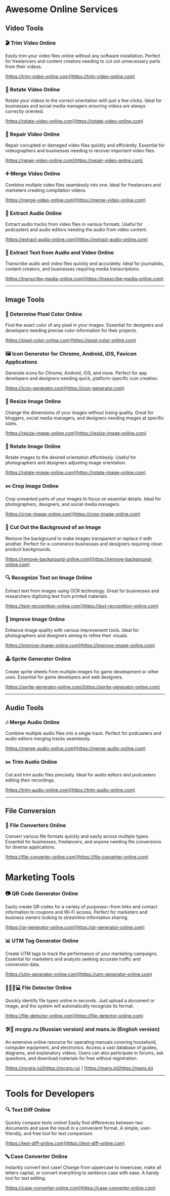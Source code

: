 # Awesome Online Services

## Video Tools

### 🎬 Trim Video Online
Easily trim your video files online without any software installation. Perfect for freelancers and content creators needing to cut out unnecessary parts from their videos.

[https://trim-video-online.com](https://trim-video-online.com)

### 🔄 Rotate Video Online
Rotate your videos to the correct orientation with just a few clicks. Ideal for businesses and social media managers ensuring videos are always correctly oriented.

[https://rotate-video-online.com](https://rotate-video-online.com)

### 🔧 Repair Video Online
Repair corrupted or damaged video files quickly and efficiently. Essential for videographers and businesses needing to recover important video files.

[https://repair-video-online.com](https://repair-video-online.com)

### ➕ Merge Video Online
Combine multiple video files seamlessly into one. Ideal for freelancers and marketers creating compilation videos.

[https://merge-video-online.com](https://merge-video-online.com)

### 🎵 Extract Audio Online
Extract audio tracks from video files in various formats. Useful for podcasters and audio editors needing the audio from video content.

[https://extract-audio-online.com](https://extract-audio-online.com)

### 📝 Extract Text from Audio and Video Online
Transcribe audio and video files quickly and accurately. Ideal for journalists, content creators, and businesses requiring media transcriptions.

[https://transcribe-media-online.com](https://transcribe-media-online.com)

---

## Image Tools

### 🎨 Determine Pixel Color Online
Find the exact color of any pixel in your images. Essential for designers and developers needing precise color information for their projects.

[https://pixel-color-online.com](https://pixel-color-online.com)

### 🖼️ Icon Generator for Chrome, Android, iOS, Favicon Applications
Generate icons for Chrome, Android, iOS, and more. Perfect for app developers and designers needing quick, platform-specific icon creation.

[https://icon-generator.com](https://icon-generator.com)

### 📐 Resize Image Online
Change the dimensions of your images without losing quality. Great for bloggers, social media managers, and designers needing images at specific sizes.

[https://resize-image-online.com](https://resize-image-online.com)

### 🔄 Rotate Image Online
Rotate images to the desired orientation effortlessly. Useful for photographers and designers adjusting image orientation.

[https://rotate-image-online.com](https://rotate-image-online.com)

### ✂️ Crop Image Online
Crop unwanted parts of your images to focus on essential details. Ideal for photographers, designers, and social media managers.

[https://crop-image-online.com](https://crop-image-online.com)

### 🚫 Cut Out the Background of an Image
Remove the background to make images transparent or replace it with another. Perfect for e-commerce businesses and designers requiring clean product backgrounds.

[https://remove-background-online.com](https://remove-background-online.com)

### 🔍 Recognize Text on Image Online
Extract text from images using OCR technology. Great for businesses and researchers digitizing text from printed materials.

[https://text-recognition-online.com](https://text-recognition-online.com)

### 🌟 Improve Image Online
Enhance image quality with various improvement tools. Ideal for photographers and designers aiming to refine their visuals.

[https://improve-image-online.com](https://improve-image-online.com)

### 🕹️ Sprite Generator Online
Create sprite sheets from multiple images for game development or other uses. Essential for game developers and web designers.

[https://sprite-generator-online.com](https://sprite-generator-online.com)

---

## Audio Tools

### 🎶 Merge Audio Online
Combine multiple audio files into a single track. Perfect for podcasters and audio editors merging tracks seamlessly.

[https://merge-audio-online.com](https://merge-audio-online.com)

### ✂️ Trim Audio Online
Cut and trim audio files precisely. Ideal for audio editors and podcasters editing their recordings.

[https://trim-audio-online.com](https://trim-audio-online.com)

---

## File Conversion

### 🔄 File Converters Online
Convert various file formats quickly and easily across multiple types. Essential for businesses, freelancers, and anyone needing file conversions for diverse applications.

[https://file-converter-online.com](https://file-converter-online.com)

# Marketing Tools

### 📷 QR Code Generator Online
Easily create QR codes for a variety of purposes—from links and contact information to coupons and Wi-Fi access. Perfect for marketers and business owners looking to streamline information sharing.

[https://qr-generator-online.com](https://qr-generator-online.com)

### 📊 UTM Tag Generator Online
Create UTM tags to track the performance of your marketing campaigns. Essential for marketers and analysts seeking accurate traffic and conversion data.

[https://utm-generator-online.com](https://utm-generator-online.com)

### 🕵️‍♂️📂💻 File Detector Online
Quickly identify file types online in seconds. Just upload a document or image, and the system will automatically recognize its format.

[https://file-detector-online.com](https://file-detector-online.com)

### 🛠📘 mcgrp.ru (Russian version) and mans.io (English version)
An extensive online resource for operating manuals covering household, computer equipment, and electronics. Access a vast database of guides, diagrams, and explanatory videos. Users can also participate in forums, ask questions, and download materials for free without registration.

[https://mcgrp.ru](https://mcgrp.ru) | [https://mans.io](https://mans.io)

---

# Tools for Developers

### 🔍 Text Diff Online
Quickly compare texts online! Easily find differences between two documents and save the result in a convenient format. A simple, user-friendly, and free tool for text comparison.

[https://text-diff-online.com](https://text-diff-online.com)

### 🔤 Case Converter Online
Instantly convert text case! Change from uppercase to lowercase, make all letters capital, or convert everything to sentence case with ease. A handy tool for text editing.

[https://case-converter-online.com](https://case-converter-online.com)





